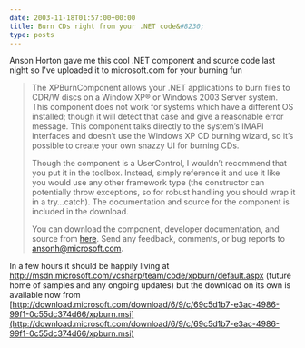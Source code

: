 ```yaml
---
date: 2003-11-18T01:57:00+00:00
title: Burn CDs right from your .NET code&#8230;
type: posts
---
```

Anson Horton gave me this cool .NET component and source code last night so I've uploaded it to microsoft.com for your burning fun

> The XPBurnComponent allows your .NET applications to burn files to CDR/W discs on a Window XP® or Windows 2003 Server system. This component does not work for systems which have a different OS installed; though it will detect that case and give a reasonable error message. This component talks directly to the system’s IMAPI interfaces and doesn’t use the Windows XP CD burning wizard, so it’s possible to create your own snazzy UI for burning CDs.
>
> Though the component is a UserControl, I wouldn’t recommend that you put it in the toolbox. Instead, simply reference it and use it like you would use any other framework type (the constructor can potentially throw exceptions, so for robust handling you should wrap it in a try…catch). The documentation and source for the component is included in the download.
>
> You can download the component, developer documentation, and source from [here](http://download.microsoft.com/download/6/9/c/69c5d1b7-e3ac-4986-99f1-0c55dc374d66/xpburn.msi). Send any feedback, comments, or bug reports to <ansonh@microsoft.com>.

In a few hours it should be happily living at http://msdn.microsoft.com/vcsharp/team/code/xpburn/default.aspx (future home of samples and any ongoing updates) but the download on its own is available now from [http://download.microsoft.com/download/6/9/c/69c5d1b7-e3ac-4986-99f1-0c55dc374d66/xpburn.msi](http://download.microsoft.com/download/6/9/c/69c5d1b7-e3ac-4986-99f1-0c55dc374d66/xpburn.msi)
